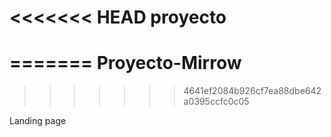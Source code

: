 <<<<<<< HEAD
proyecto
========
=======
Proyecto-Mirrow
===============
>>>>>>> 4641ef2084b926cf7ea88dbe642a0395ccfc0c05

Landing page
